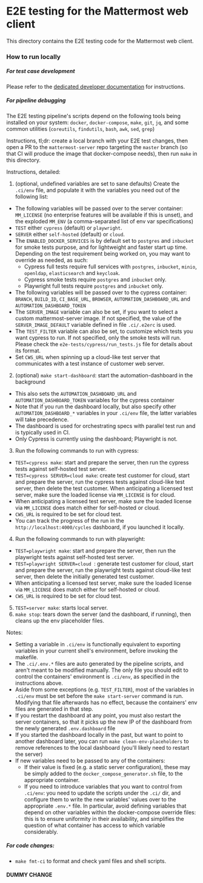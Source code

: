 # E2E testing for the Mattermost web client

This directory contains the E2E testing code for the Mattermost web client.

### How to run locally

##### For test case development

Please refer to the [dedicated developer documentation](https://developers.mattermost.com/contribute/more-info/webapp/e2e-testing/) for instructions.

##### For pipeline debugging

The E2E testing pipeline's scripts depend on the following tools being installed on your system: `docker`, `docker-compose`, `make`, `git`, `jq`, and some common utilities (`coreutils`, `findutils`, `bash`, `awk`, `sed`, `grep`)

Instructions, tl;dr: create a local branch with your E2E test changes, then open a PR to the `mattermost-server` repo targeting the `master` branch (so that CI will produce the image that docker-compose needs), then run `make` in this directory.

Instructions, detailed:
1. (optional, undefined variables are set to sane defaults) Create the `.ci/env` file, and populate it with the variables you need out of the following list:
  * The following variables will be passed over to the server container: `MM_LICENSE` (no enterprise features will be available if this is unset), and the exploded `MM_ENV` (a comma-separated list of env var specifications)
  * `TEST` either `cypress` (default) or `playwright`.
  * `SERVER` either `self-hosted` (default) or `cloud`.
  * The `ENABLED_DOCKER_SERVICES` is by default set to `postgres` and `inbucket` for smoke tests purpose, and for lightweight and faster start up time. Depending on the test requirement being worked on, you may want to override as needed, as such:
    * Cypress full tests require full services with `postgres`, `inbucket`, `minio`, `openldap`, `elasticsearch` and `keycloak`.
    * Cypress smoke tests require `postgres` and `inbucket` only.
    * Playwright full tests require `postgres` and `inbucket` only.
  * The following variables will be passed over to the cypress container: `BRANCH`, `BUILD_ID`, `CI_BASE_URL`, `BROWSER`, `AUTOMATION_DASHBOARD_URL` and `AUTOMATION_DASHBOARD_TOKEN`
  * The `SERVER_IMAGE` variable can also be set, if you want to select a custom mattermost-server image. If not specified, the value of the `SERVER_IMAGE_DEFAULT` variable defined in file `.ci/.e2erc` is used.
  * The `TEST_FILTER` variable can also be set, to customize which tests you want cypress to run. If not specified, only the smoke tests will run. Please check the `e2e-tests/cypress/run_tests.js` file for details about its format.
  * Set `CWS_URL` when spinning up a cloud-like test server that communicates with a test instance of customer web server. 
2. (optional) `make start-dashboard`: start the automation-dashboard in the background
  * This also sets the `AUTOMATION_DASHBOARD_URL` and `AUTOMATION_DASHBOARD_TOKEN` variables for the cypress container
  * Note that if you run the dashboard locally, but also specify other `AUTOMATION_DASHBOARD_*` variables in your `.ci/env` file, the latter variables will take precedence.
  * The dashboard is used for orchestrating specs with parallel test run and is typically used in CI.
  * Only Cypress is currently using the dashboard; Playwright is not.
3. Run the following commands to run with cypress:
  * `TEST=cypress make`: start and prepare the server, then run the cypress tests against self-hosted test server.
  * `TEST=cypress SERVER=cloud make`: create test customer for cloud, start and prepare the server, run the cypress tests against cloud-like test server, then delete the test customer. When anticipating a licensed test server, make sure the loaded license via `MM_LICENSE` is for cloud.
  * When anticipating a licensed test server, make sure the loaded license via `MM_LICENSE` does match either for self-hosted or cloud.
  * `CWS_URL` is required to be set for cloud test.
  * You can track the progress of the run in the `http://localhost:4000/cycles` dashboard, if you launched it locally.
4. Run the following commands to run with playwright:
  * `TEST=playwright make`: start and prepare the server, then run the playwright tests against self-hosted test server.
  * `TEST=playwright SERVER=cloud `: generate test customer for cloud, start and prepare the server, run the playwright tests against cloud-like test server, then delete the initially generated test customer.
  * When anticipating a licensed test server, make sure the loaded license via `MM_LICENSE` does match either for self-hosted or cloud.
  * `CWS_URL` is required to be set for cloud test.
5. `TEST=server make`: starts local server.
6. `make stop`: tears down the server (and the dashboard, if running), then cleans up the env placeholder files.

Notes:
- Setting a variable in `.ci/env` is functionally equivalent to exporting variables in your current shell's environment, before invoking the makefile.
- The `.ci/.env.*` files are auto generated by the pipeline scripts, and aren't meant to be modified manually. The only file you should edit to control the containers' environment is `.ci/env`, as specified in the instructions above.
- Aside from some exceptions (e.g. `TEST_FILTER`), most of the variables in `.ci/env` must be set before the `make start-server` command is run. Modifying that file afterwards has no effect, because the containers' env files are generated in that step.
- If you restart the dashboard at any point, you must also restart the server containers, so that it picks up the new IP of the dashboard from the newly generated `.env.dashboard` file
- If you started the dashboard locally in the past, but want to point to another dashboard later, you can run `make clean-env-placeholders` to remove references to the local dashboard (you'll likely need to restart the server)
- If new variables need to be passed to any of the containers:
  * If their value is fixed (e.g. a static server configuration), these may be simply added to the `docker_compose_generator.sh` file, to the appropriate container.
  * If you need to introduce variables that you want to control from `.ci/env`: you need to update the scripts under the `.ci/` dir, and configure them to write the new variables' values over to the appropriate `.env.*` file. In particular, avoid defining variables that depend on other variables within the docker-compose override files: this is to ensure uniformity in their availability, and simplifies the question of what container has access to which variable considerably.

##### For code changes:
* `make fmt-ci` to format and check yaml files and shell scripts.

#### DUMMY CHANGE
